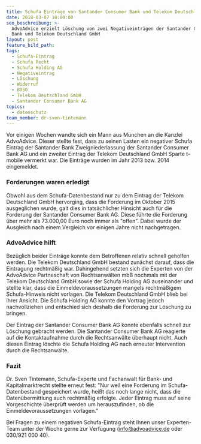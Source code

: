 ```yaml
---
title: Schufa Einträge von Santander Consumer Bank und Telekom Deutschland gelöscht
date: 2018-03-07 10:00:00
seo_beschreibung: >-
  AdvoAdvice erzielt Löschung von zwei Negativeinträgen der Santander Consumer
  Bank und Telekom Deutschland GmbH
layout: post
feature_bild_path:
tags:
  - Schufa-Eintrag
  - Schufa Recht
  - Schufa Holding AG
  - Negativeintrag
  - Löschung
  - Widerruf
  - BDSG
  - Telekom Deutschland GmbH
  - Santander Consumer Bank AG
topics:
  - datenschutz
team_member: dr-sven-tintemann
---
```


Vor einigen Wochen wandte sich ein Mann aus München an die Kanzlei AdvoAdvice. Dieser stellte fest, dass zu seinen Lasten ein negativer Schufa Eintrag der Santander Bank Zweigniederlassung der Santander Consumer Bank AG und ein zweiter Eintrag der Telekom Deutschland GmbH Sparte t-mobile vermerkt war. Die Einträge wurden im Jahr 2013 bzw. 2014 eingemeldet.

### Forderungen waren erledigt

Obwohl aus dem Schufa-Datenbestand nur zu dem Eintrag der Telekom Deutschland GmbH hervorging, dass die Forderung im Oktober 2015 ausgeglichen wurde, galt dies in tatsächlicher Hinsicht auch für die Forderung der Santander Consumer Bank AG. Diese führte die Forderung über mehr als 73.000,00 Euro noch immer als "offen". Dabei wurde der Ausgleich nach einem Vergleich vor einigen Jahre nicht nachgetragen.

### AdvoAdvice hilft

Bezüglich beider Einträge konnte dem Betroffenen relativ schnell geholfen werden. Die Telekom Deutschland GmbH bestand zunächst darauf, dass die Eintragung rechtmäßig war. Dahingehend setzten sich die Experten von der AdvoAdvice Partneschaft von Rechtsanwälten mbB nochmals mit der Telekom Deutschland GmbH sowie der Schufa Holding AG auseinander und stellte klar, dass die Einmeldevoraussetzungen mangels rechtmäßigem Schufa-Hinweis nicht vorlagen. Die Telekom Deutschland GmbH blieb bei ihrer Ansicht. Die Schufa Holding AG konnte den Vortrag jedoch nachvollziehen und entschied sich deshalb die Forderung zur Löschung zu bringen.

Der Eintrag der Santander Consumer Bank AG konnte ebenfalls schnell zur Löschung gebracht werden. Die Santander Consumer Bank AG reagierte auf die Kontaktaufnahme durch die Rechtsanwälte überhaupt nicht. Auch diesen Eintrag löschte die Schufa Holding AG nach erneuter Intervention durch die Rechtsanwälte.

### Fazit

Dr. Sven Tintemann, Schufa-Experte und Fachanwalt für Bank- und Kapitalmarktrecht stellte erneut fest: "Nur weil eine Forderung im Schufa-Datenbestand gespeichert wurde, heißt das noch lange nicht, dass die Datenübermittlung auch rechtmäßig erfolgte. Jeder Eintrag muss auf seine Vorgeschichte überprüft werden um herauszufinden, ob die Einmeldevoraussetzungen vorlagen."

Bei Fragen zu einem negativen Schufa-Eintrag steht Ihnen unser Experten-Team unter der Woche gerne zur Verfügung (info@advoadvice.de oder 030/921 000 40).